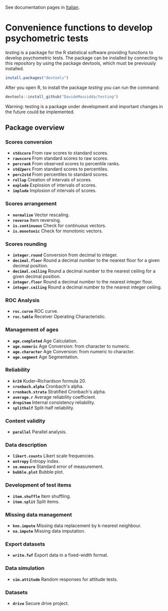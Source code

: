 See documentation pages in [Italian](docs/it/index.md).

# Convenience functions to develop psychometric tests

_testing_ is a package for the R statistical software providing functions to develop psychometric tests. The package can be installed by connecting to this repository by using the package devtools, which must be previously installed.

``` r
install.packages("devtools")
```

After you open R, to install the package _testing_ you can run the command:

```r
devtools::install_github("DavideMassidda/testing")
```

Warning: testing is a package under development and important changes in the future could be implemented.

## Package overview

### Scores conversion
* **`stdscore`** From raw scores to standard scores.
* **`rawscore`** From standard scores to raw scores.
* **`percrank`** From observed scores to percentile ranks.
* **`std2perc`** From standard scores to percentiles.
* **`perc2std`** From percentiles to standard scores.
* **`rollup`** Creation of intervals of scores.
* **`explode`** Explosion of intervals of scores.
* **`implode`** Implosion of intervals of scores.

### Scores arrangement
* **`normalize`** Vector rescaling.
* **`reverse`** Item reversing.
* **`is.continuous`** Check for continuous vectors.
* **`is.monotonic`** Check for monotonic vectors.

### Scores rounding
* **`integer.round`** Conversion from decimal to integer.
* **`decimal.floor`** Round a decimal number to the nearest floor for a given decimal position.
* **`decimal.ceiling`** Round a decimal number to the nearest ceiling for a given decimal position.
* **`integer.floor`** Round a decimal number to the nearest integer floor.
* **`integer.ceiling`** Round a decimal number to the nearest integer ceiling.

### ROC Analysis
* **`roc.curve`** ROC curve.
* **`roc.table`** Receiver Operating Characteristic.

### Management of ages
* **`age.completed`** Age Calculation.
* **`age.numeric`** Age Conversion: from character to numeric.
* **`age.character`** Age Conversion: from numeric to character.
* **`age.segment`** Age Segmentation.

### Reliability
* **`kr20`** Kuder–Richardson formula 20.
* **`cronbach.alpha`** Cronbach's alpha.
* **`cronbach.strata`** Stratified Cronbach's alpha.
* **`average.r`** Average reliability coefficient.
* **`dropitem`** Internal consistency reliability.
* **`splithalf`** Split-half reliability.

### Content validity
* **`parallel`** Parallel analysis.

### Data description
* **`likert.counts`** Likert scale frequencies.
* **`entropy`** Entropy index.
* **`se.measure`** Standard error of measurement.
* **`bubble.plot`** Bubble plot.

### Development of test items
* **`item.shuffle`** Item shuffling.
* **`item.split`** Split items.

### Missing data management
* **`knn.impute`** Missing data replacement by k-nearest neighbour.
* **`na.impute`** Missing data imputation.

### Export datasets
* **`write.fwf`** Export data in a fixed-width format.

### Data simulation
* **`sim.attitude`** Random responses for attitude tests.

### Datasets
* **`drive`** Secure drive project.

